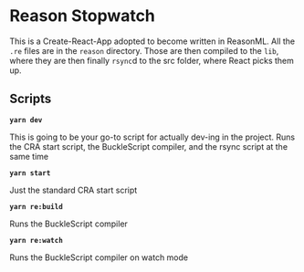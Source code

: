# Reason Stopwatch

This is a Create-React-App adopted to become written in ReasonML. All the `.re` files are in the `reason` directory. Those are then compiled to the `lib`, where they are then finally `rsync`d to the src folder, where React picks them up.

## Scripts

**`yarn dev`**

This is going to be your go-to script for actually dev-ing in the project. Runs the CRA start script, the BuckleScript compiler, and the rsync script at the same time

**`yarn start`**

Just the standard CRA start script

**`yarn re:build`**

Runs the BuckleScript compiler

**`yarn re:watch`**

Runs the BuckleScript compiler on watch mode

